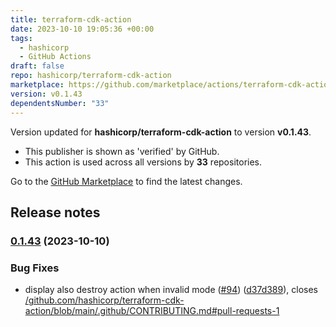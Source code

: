 ```yaml
---
title: terraform-cdk-action
date: 2023-10-10 19:05:36 +00:00
tags:
  - hashicorp
  - GitHub Actions
draft: false
repo: hashicorp/terraform-cdk-action
marketplace: https://github.com/marketplace/actions/terraform-cdk-action
version: v0.1.43
dependentsNumber: "33"
---
```



Version updated for **hashicorp/terraform-cdk-action** to version **v0.1.43**.
- This publisher is shown as 'verified' by GitHub.
- This action is used across all versions by **33** repositories.

Go to the [GitHub Marketplace](https://github.com/marketplace/actions/terraform-cdk-action) to find the latest changes.

## Release notes


### [0.1.43](https://github.com/hashicorp/terraform-cdk-action/compare/v0.1.42...v0.1.43) (2023-10-10)


### Bug Fixes

* display also destroy action when invalid mode ([#94](https://github.com/hashicorp/terraform-cdk-action/issues/94)) ([d37d389](https://github.com/hashicorp/terraform-cdk-action/commit/d37d3890a3414c0123dac3e837fb8834a7e7f204)), closes [/github.com/hashicorp/terraform-cdk-action/blob/main/.github/CONTRIBUTING.md#pull-requests-1](https://github.com/hashicorp//github.com/hashicorp/terraform-cdk-action/blob/main/.github/CONTRIBUTING.md/issues/pull-requests-1)

